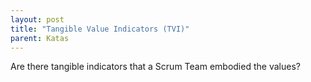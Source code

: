 ```yaml
---
layout: post
title: "Tangible Value Indicators (TVI)"
parent: Katas
---
```

Are there tangible indicators that a Scrum Team embodied the values?
